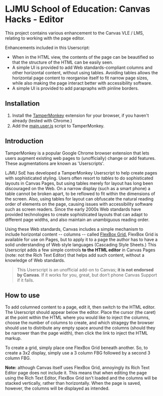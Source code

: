 # LJMU School of Education: Canvas Hacks - Editor

This project contains various enhancement to the Canvas VLE / LMS, relating to working with the page editor.

Enhancements included in this Userscript:
* When in the HTML view, the contents of the page can be beautified so that the structure of the HTML can be easily seen.
* A simple UI is provided to add Web standards-compliant columns and other horizontal content, without using tables. Avoiding tables allows the horizontal page content to reorganise itself to fit narrow page sizes, while also making the page interact better with accessibility software.
* A simple UI is provided to add parapraphs with pinline borders.

## Installation
1. Install the [TamperMonkey](http://tamperMonkey.net/) extension for your browser, if you haven't already (tested with Chrome.)
2. Add the [main.user.js](https://raw.githubusercontent.com/LJMUSoE/CanvasHacks/master/Editor/main.user.js) script to TamperMonkey.

## Introduction

TamperMonkey is a popular Google Chrome browser extension that lets users augment existing web pages to (unofficially) change or add features. These augmentations are known as 'Userscripts'. 

LJMU SoE has developed a TamperMonkey Userscript to help create pages with sophisticated styling. Users often resort to *tables* to do sophisticated layouts in Canvas Pages, but using tables merely for layout has long been discouraged on the Web. On a narrow display (such as a smart phone) a table cannot be broken apart, to be reflowed to fit within the dimensions of the screen. Also, using tables for layout can obfuscate the natural reading order of elements on the page, causing issues with accessibility software such as screen readers. Since the early 2000s Web standards have provided technologies to create sophisticated layouts that can adapt to different page widths, and also maintain an unambiguous reading order. 

Using these Web standards, Canvas includes a simple mechanism to include horizontal content -- columns -- called [FlexBox Grid.](https://community.canvaslms.com/thread/2767) FlexBox Grid is available for use on Pages, but to apply it to a page the author has to have a solid understanding of Web style languages (Cascading Style Sheets.) This Userscript adds a few simple controls **to the HTML editor** in Canvas Pages (note: not the Rich Text Editor) that helps add such content, without a knowledge of Web standards.

> This Userscript is an unofficial add-on to Canvas; **it is not endorsed by Canvas**. If it works for you, great, but don’t phone Canvas Support if it fails. 

## How to use

To add columned content to a page, edit it, then switch to the HTML editor. The Userscript should appear below the editor. Place the cursor (the caret) at the point within the HTML where you would like to inject the columns, choose the number of columns to create, and which stragegy the browser should use to distribute any empty space around the columns (should they be narrower than the page width), then click the link to inject the HTML markup.

To create a grid, simply place one FlexBox Grid beneath another. So, to create a 3x2 display, simply use a 3 column FBG followed by a second 3 column FBG.

**Note:** although Canvas itself uses FlexBox Grid, annoyingly its Rich Text Editor page does not include it. This means that when editing the page using the Rich Text Editor, FlexBox Grid isn't loaded and the columns will be stacked vertically, rather than horizontally. When the page is saved, however, the columns will be displayed as intended.

